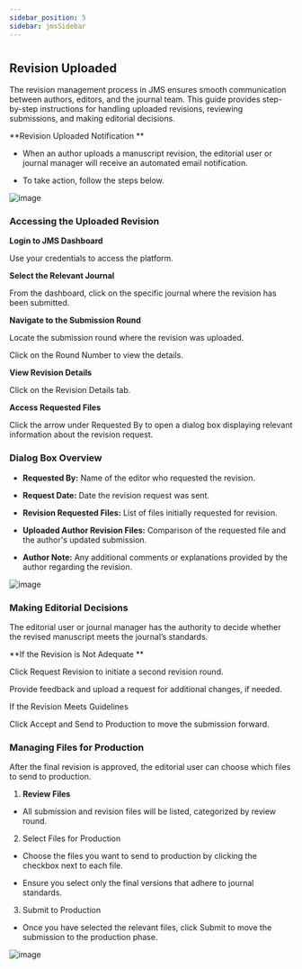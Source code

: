 ```yaml
---
sidebar_position: 5
sidebar: jmsSidebar
---
```


#

## **Revision Uploaded**

The revision management process in JMS ensures smooth communication between authors, editors, and the journal team. This guide provides step-by-step instructions for handling uploaded revisions, reviewing submissions, and making editorial decisions.

**Revision Uploaded Notification **

- When an author uploads a manuscript revision, the editorial user or journal manager will receive an automated email notification.

- To take action, follow the steps below.

![image](https://cdn.kryoni.com/kryoni-docs/images/revisionuploadednotification.png)

### **Accessing the Uploaded Revision**

**Login to JMS Dashboard**

Use your credentials to access the platform.

**Select the Relevant Journal**

From the dashboard, click on the specific journal where the revision has been submitted.

**Navigate to the Submission Round**

Locate the submission round where the revision was uploaded.

Click on the Round Number to view the details.

**View Revision Details**

Click on the Revision Details tab.

**Access Requested Files**

Click the arrow under Requested By to open a dialog box displaying relevant information about the revision request.

### **Dialog Box Overview**

- **Requested By:** Name of the editor who requested the revision.

- **Request Date:** Date the revision request was sent.

- **Revision Requested Files:** List of files initially requested for revision.

- **Uploaded Author Revision Files:** Comparison of the requested file and the author's updated submission.

- **Author Note:** Any additional comments or explanations provided by the author regarding the revision.

![image](https://cdn.kryoni.com/kryoni-docs/images/dailogboxoverview.png)

### **Making Editorial Decisions**

The editorial user or journal manager has the authority to decide whether the revised manuscript meets the journal’s standards.

**If the Revision is Not Adequate **

Click Request Revision to initiate a second revision round.

Provide feedback and upload a request for additional changes, if needed.

If the Revision Meets Guidelines

Click Accept and Send to Production to move the submission forward.

### **Managing Files for Production**

After the final revision is approved, the editorial user can choose which files to send to production.

1. **Review Files**

- All submission and revision files will be listed, categorized by review round.

2. Select Files for Production

- Choose the files you want to send to production by clicking the checkbox next to each file.

- Ensure you select only the final versions that adhere to journal standards.

3. Submit to Production

- Once you have selected the relevant files, click Submit to move the submission to the production phase.

![image](https://cdn.kryoni.com/kryoni-docs/images/submissionfinalfiles.png)
